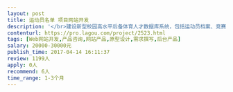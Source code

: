 ```yaml
---                
layout: post       
title: 运动员名单 项目网站开发           
description: '</br>建设新型校园高水平后备体育人才数据库系统，包括运动员档案、竞赛档案、身体形态测试、运动能力测试、比赛视频、训练计划与日志管理、个人经历、评价等。</br>'     
contenturl: https://pro.lagou.com/project/2523.html      
tags: [Web网站开发,产品咨询,网站产品,原型设计,需求撰写,后台产品]            
salary: 20000-30000元          
publish_time: 2017-04-14 16:11:37         
review: 1199人                   
apply: 0人                   
recommend: 6人                   
time_range: 1-3个月              
---                 
```

